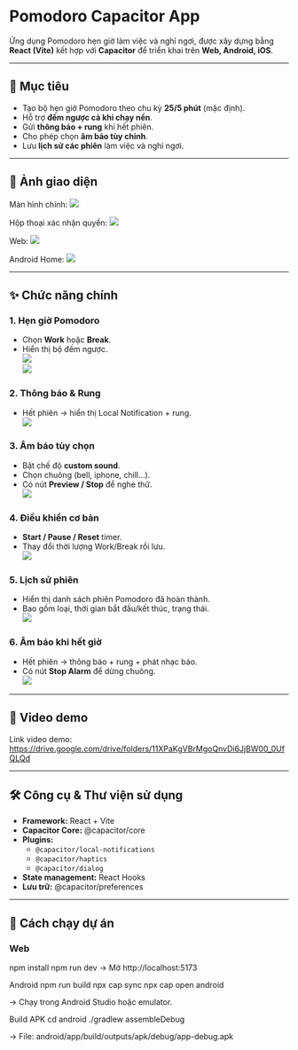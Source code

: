 # Pomodoro Capacitor App

Ứng dụng Pomodoro hẹn giờ làm việc và nghỉ ngơi, được xây dựng bằng **React (Vite)** kết hợp với **Capacitor** để triển khai trên **Web, Android, iOS**.

---

## 📌 Mục tiêu
- Tạo bộ hẹn giờ Pomodoro theo chu kỳ **25/5 phút** (mặc định).  
- Hỗ trợ **đếm ngược cả khi chạy nền**.  
- Gửi **thông báo + rung** khi hết phiên.  
- Cho phép chọn **âm báo tùy chỉnh**.  
- Lưu **lịch sử các phiên** làm việc và nghỉ ngơi.  

---

## 📱 Ảnh giao diện

Màn hình chính:
![](./images/web.png)

Hộp thoại xác nhận quyền:
![](./images/android_permission.png)

Web:
![](./images/web.png)

Android Home:
![](./images/android_home.png.png)

---

## ✨ Chức năng chính

### 1. Hẹn giờ Pomodoro
- Chọn **Work** hoặc **Break**.  
- Hiển thị bộ đếm ngược.  
![](./images/web.png)  
![](./images/android_home.png)

### 2. Thông báo & Rung
- Hết phiên → hiển thị Local Notification + rung.  
![](./images/android_annouce.png)

### 3. Âm báo tùy chọn
- Bật chế độ **custom sound**.  
- Chọn chuông (bell, iphone, chill...).  
- Có nút **Preview / Stop** để nghe thử.  
![](./images/android_adjust_ringtone.png)

### 4. Điều khiển cơ bản
- **Start / Pause / Reset** timer.  
- Thay đổi thời lượng Work/Break rồi lưu.  
![](./images/android_adjust_time.png)

### 5. Lịch sử phiên
- Hiển thị danh sách phiên Pomodoro đã hoàn thành.  
- Bao gồm loại, thời gian bắt đầu/kết thúc, trạng thái.  
![](./images/android_history.png)

### 6. Âm báo khi hết giờ
- Hết phiên → thông báo + rung + phát nhạc báo.  
- Có nút **Stop Alarm** để dừng chuông.  
![](./images/android_annouce.png)

---

## 🎥 Video demo

Link video demo: https://drive.google.com/drive/folders/11XPaKgVBrMgoQnvDi6JjBW00_0UfQLQd


---

## 🛠 Công cụ & Thư viện sử dụng
- **Framework:** React + Vite  
- **Capacitor Core:** @capacitor/core  
- **Plugins:**  
  - `@capacitor/local-notifications`  
  - `@capacitor/haptics`  
  - `@capacitor/dialog`  
- **State management:** React Hooks  
- **Lưu trữ:** @capacitor/preferences  

---

## 🚀 Cách chạy dự án

### Web
npm install
npm run dev
→ Mở http://localhost:5173

Android
npm run build
npx cap sync
npx cap open android


→ Chạy trong Android Studio hoặc emulator.

Build APK
cd android
./gradlew assembleDebug


→ File: android/app/build/outputs/apk/debug/app-debug.apk